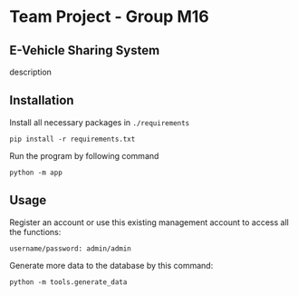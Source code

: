 # Team Project - Group M16
## E-Vehicle Sharing System 


description

## Installation

Install all necessary packages in `./requirements`

``pip install -r requirements.txt``

Run the program by following command

``python -m app``

## Usage

Register an account or use this existing management account to access all the functions: 

`username/password: admin/admin`

Generate more data to the database by this command:

``python -m tools.generate_data``